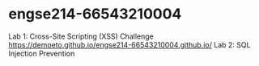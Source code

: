 ﻿# engse214-66543210004
Lab 1: Cross-Site Scripting (XSS) Challenge
https://demoeto.github.io/engse214-66543210004.github.io/
Lab 2: SQL Injection Prevention




